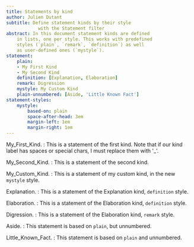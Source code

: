 ```yaml
---
title: Statements by kind
author: Julien Dutant
subtitle: Define statement kinds by their style
			with the Statement filter
abstract: In this document statement kinds are defined
	in lists, one per style. This works with predefined
	styles (`plain`, `remark`, `definition`) as well
	as user-defined ones (`mystyle`).
statement:
	plain:
	- My First Kind
	- My Second Kind
	definition: [Explanation, Elaboration]
	remark: Digression
	mystyle: My Custom Kind
    plain-unnumbered: [Aside, 'Little Known Fact']
statement-styles:
	mystyle:
		based-on: plain
		space-after-head: 3em
        margin-left: 1em
        margin-right: 1em
---
```


My_First_Kind.
: This is a statement of the first kind. Note that if our
  kind label has spaces or special chars, I must replace
  them with '_'.

My_Second_Kind.
: This is a statement of the second kind.

My_Custom_Kind.
: This is a statement of my custom kind, in the new `mystyle` style.

Explanation.
: This is a statement of the Explanation kind, `definition` style.

Elaboration.
: This is a statement of the Elaboration kind, `definition` style.

Digression.
: This is a statement of the Elaboration kind, `remark` style.

Aside.
: This statement is based on `plain`, but unnumbered.

Little_Known_Fact.
: This statement is based on `plain` and unnumbered.